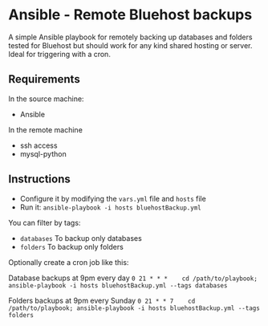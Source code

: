 Ansible - Remote Bluehost backups
=======================

A simple Ansible playbook for remotely backing up databases and folders tested for Bluehost but should work for any kind shared hosting or server. Ideal for triggering with a cron.

## Requirements

In the source machine:

* Ansible

In the remote machine

* ssh access
* mysql-python


## Instructions

* Configure it by modifying the `vars.yml` file and `hosts` file
* Run it: `ansible-playbook -i hosts bluehostBackup.yml`

You can filter by tags:

* `databases` To backup only databases
* `folders` To backup only folders

Optionally create a cron job like this:

Database backups at 9pm every day 
`0 21 * * *    cd /path/to/playbook; ansible-playbook -i hosts bluehostBackup.yml --tags databases`

Folders backups at 9pm every Sunday 
`0 21 * * 7    cd /path/to/playbook; ansible-playbook -i hosts bluehostBackup.yml --tags folders`